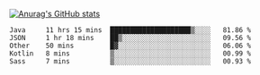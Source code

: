 [![Anurag's GitHub stats](https://github-readme-stats.vercel.app/api?username=sebasphere&count_private=true&theme=tokyonight)](https://github.com/anuraghazra/github-readme-stats)

<!--START_SECTION:waka-->
```text
Java     11 hrs 15 mins  ████████████████████▒░░░░   81.86 % 
JSON     1 hr 18 mins    ██▒░░░░░░░░░░░░░░░░░░░░░░   09.56 % 
Other    50 mins         █▓░░░░░░░░░░░░░░░░░░░░░░░   06.06 % 
Kotlin   8 mins          ▒░░░░░░░░░░░░░░░░░░░░░░░░   00.99 % 
Sass     7 mins          ▒░░░░░░░░░░░░░░░░░░░░░░░░   00.93 % 
```
<!--END_SECTION:waka-->
